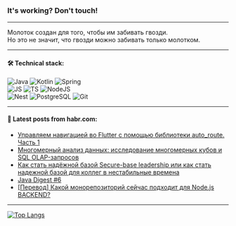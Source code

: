 ### It's working? Don't touch!

---
Молоток создан для того, чтобы им забивать гвозди. <br>
Но это не значит, что гвозди можно забивать только молотком.

---

#### 🛠️ Technical stack:

![Java](https://img.shields.io/badge/Java-informational?logo=Oracle&style=flat&logoColor=white&color=FF4500)
![Kotlin](https://img.shields.io/badge/Kotlin-informational?logo=Kotlin&style=flat&logoColor=white&color=774D97)
![Spring](https://img.shields.io/badge/SpringBoot-informational?logo=SpringBoot&style=flat&logoColor=white&color=6DB33F) <br>
![JS](https://img.shields.io/badge/JS-informational?logo=javaScript&style=flat&logoColor=black&color=F7Df1E)
![TS](https://img.shields.io/badge/TypeScript-informational?logo=typeScript&style=flat&logoColor=black&color=0667A8)
![NodeJS](https://img.shields.io/badge/NodeJS-informational?logo=node.js&style=flat&logoColor=white&color=70A760) <br>
![Nest](https://img.shields.io/badge/NestJS-informational?logo=NestJS&style=flat&logoColor=white&color=E0234E)
![PostgreSQL](https://img.shields.io/badge/PostgreSQL-informational?logo=PostgreSQL&style=flat&logoColor=white&color=DAA520)
![Git](https://img.shields.io/badge/Git-informational?logo=git&style=flat&logoColor=white&color=778899)

___

#### 💬 Latest posts from habr.com:

<!-- BLOG-POST-LIST:START -->
- [Управляем навигацией во Flutter с помощью библиотеки auto_route. Часть 1](https://habr.com/ru/companies/friflex/articles/772234/?utm_source=habrahabr&utm_medium=rss&utm_campaign=772234)
- [Многомерный анализ данных: исследование многомерных кубов и SQL OLAP-запросов](https://habr.com/ru/companies/otus/articles/771390/?utm_source=habrahabr&utm_medium=rss&utm_campaign=771390)
- [Как стать надёжной базой Secure-base leadership или как стать надежной базой для коллег в нестабильные времена](https://habr.com/ru/companies/oleg-bunin/articles/772258/?utm_source=habrahabr&utm_medium=rss&utm_campaign=772258)
- [Java Digest #6](https://habr.com/ru/companies/tinkoff/articles/772260/?utm_source=habrahabr&utm_medium=rss&utm_campaign=772260)
- [[Перевод] Какой монорепозиторий сейчас подходит для Node.js BACKEND?](https://habr.com/ru/companies/otus/articles/772304/?utm_source=habrahabr&utm_medium=rss&utm_campaign=772304)
<!-- BLOG-POST-LIST:END -->

---
[![Top Langs](https://github-readme-stats-git-master-advtsetting-gmailcom.vercel.app/api/top-langs/?username=zloylis&langs_count=10&hide_title=false&title_color=e6edf3&size_weight=0.5&count_weight=0.5&layout=compact&hide_border=true&theme=dracula)](https://github.com/zloylis)

<!-- ![GitHub stats](https://github-readme-stats-git-master-advtsetting-gmailcom.vercel.app/api?username=zloylis&show_icons=true&hide_border=true&theme=dracula&hide_title=true&include_all_commits=true&count_private=true&hide=contribs&hide_rank=true) -->

